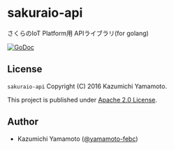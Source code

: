 # sakuraio-api

さくらのIoT Platform用 APIライブラリ(for golang)

[![GoDoc](https://godoc.org/github.com/yamamoto-febc/sakuraio-api?status.svg)](https://godoc.org/github.com/yamamoto-febc/sakuraio-api)

## License

 `sakuraio-api` Copyright (C) 2016 Kazumichi Yamamoto.

  This project is published under [Apache 2.0 License](LICENSE.txt).
  
## Author

  * Kazumichi Yamamoto ([@yamamoto-febc](https://github.com/yamamoto-febc))

